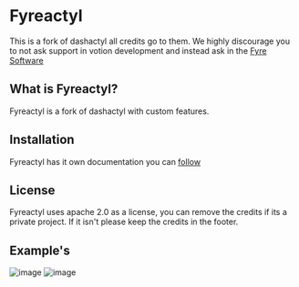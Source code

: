 # Fyreactyl 

This is a fork of dashactyl all credits go to them.
We highly discourage you to not ask support in votion development and instead ask in the [Fyre Software](https://discord.gg/sXWE8gJrt3)

## What is Fyreactyl?

Fyreactyl is a fork of dashactyl with custom features.

## Installation

Fyreactyl has it own documentation you can [follow](http://fyreactyl.bananahosting.xyz/) 

## License

Fyreactyl uses apache 2.0 as a license, you can remove the credits if its a private project. If it isn't please keep the credits in the footer.

## Example's

![image](https://user-images.githubusercontent.com/66245404/151224399-ed68e4b5-6cf3-467c-abd7-9f722d244d24.png)
![image](https://user-images.githubusercontent.com/66245404/151224595-b6b72e7a-a833-46ab-9d76-ef77b387495e.png)